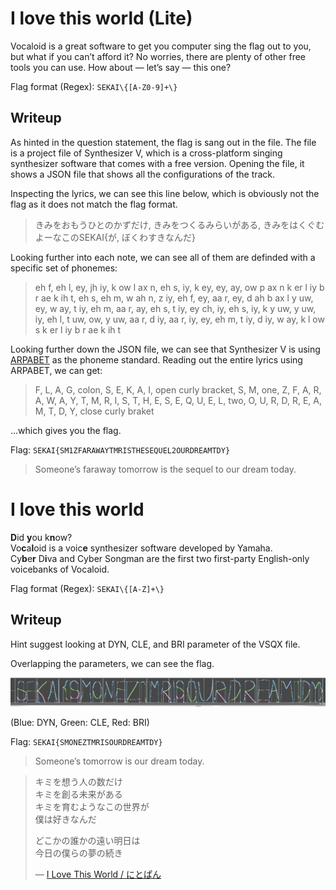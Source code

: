 # I love this world (Lite)

Vocaloid is a great software to get you computer sing the flag out to you, but what if you can’t afford it?
No worries, there are plenty of other free tools you can use. How about — let’s say — this one?

Flag format (Regex): `SEKAI\{[A-Z0-9]+\}`

## Writeup
As hinted in the question statement, the flag is sang out in the file. The file is a project file of Synthesizer V, which is a cross-platform singing synthesizer software that comes with a free version. Opening the file, it shows a JSON file that shows all the configurations of the track.

Inspecting the lyrics, we can see this line below, which is obviously not the flag as it does not match the flag format.

> きみをおもうひとのかずだけ, きみをつくるみらいがある, きみをはくぐむよーなこのSEKAI{が, ぼくわすきなんだ}

Looking further into each note, we can see all of them are definded with a specific set of phonemes:

> eh f, eh l, ey, jh iy, k ow l ax n, eh s, iy, k ey, ey, ay, ow p ax n k er l iy b r ae k ih t, eh s, eh m, w ah n, z iy, eh f, ey, aa r, ey, d ah b ax l y uw, ey, w ay, t iy, eh m, aa r, ay, eh s, t iy, ey ch, iy, eh s, iy, k y uw, y uw, iy, eh l, t uw, ow, y uw, aa r, d iy, aa r, iy, ey, eh m, t iy, d iy, w ay, k l ow s k er l iy b r ae k ih t

Looking further down the JSON file, we can see that Synthesizer V is using [ARPABET] as the phoneme standard. Reading out the entire lyrics using ARPABET, we can get:

> F, L, A, G, colon, S, E, K, A, I, open curly bracket, S, M, one, Z, F, A, R, A, W, A, Y, T, M, R, I, S, T, H, E, S, E, Q, U, E, L, two, O, U, R, D, R, E, A, M, T, D, Y, close curly braket

...which gives you the flag.

Flag: `SEKAI{SM1ZFARAWAYTMRISTHESEQUEL2OURDREAMTDY}`

> Someone’s faraway tomorrow is the sequel to our dream today.

[ARPABET]: https://en.wikipedia.org/wiki/ARPABET

# I love this world

**D**id **y**ou k**n**ow?  
Vo**c**a**l**oid is a voic**e** synthesizer software developed by Yamaha.  
Cy**b**e**r** D**i**va and Cyber Songman are the first two first-party English-only voicebanks of Vocaloid.

Flag format (Regex): `SEKAI\{[A-Z]+\}`

## Writeup
Hint suggest looking at DYN, CLE, and BRI parameter of the VSQX file.

Overlapping the parameters, we can see the flag.

![Flag preview](./Params.png)

(Blue: DYN, Green: CLE, Red: BRI)

Flag: `SEKAI{SMONEZTMRISOURDREAMTDY}`

> Someone’s tomorrow is our dream today.

> キミを想う人の数だけ  
> キミを創る未来がある  
> キミを育むようなこの世界が  
> 僕は好きなんだ
> 
> どこかの誰かの遠い明日は  
> 今日の僕らの夢の続き
>
> — [I Love This World / にとぱん](https://www.nicovideo.jp/watch/sm23073336)